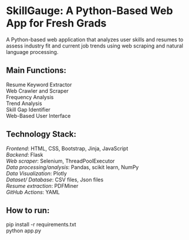 # SkillGauge: A Python-Based Web App for Fresh Grads
A Python-based web application that analyzes user skills and resumes to assess industry fit and current job trends using web scraping and natural language processing.<br/>

## Main Functions:<br/>

Resume Keyword Extractor<br/>
Web Crawler and Scraper<br/> 
Frequency Analysis<br/>
Trend Analysis<br/>
Skill Gap Identifier<br/>
Web-Based User Interface<br/>

## Technology Stack:
*Frontend*: HTML, CSS, Bootstrap, Jinja, JavaScript<br/>
*Backend*: Flask<br/>
*Web scraper*: Selenium, ThreadPoolExecutor<br/>
*Data processing/analysis*: Pandas, scikit learn, NumPy<br/> 
*Data Visualization*: Plotly<br/> 
*Dataset/ Database*: CSV files, Json files<br/> 
*Resume extraction*: PDFMiner<br/> 
*GitHub Actions*: YAML<br/>

## How to run:
pip install -r requirements.txt<br/>
python app.py
